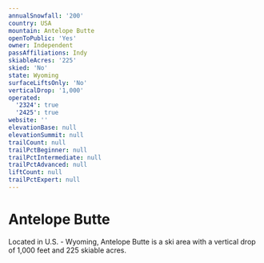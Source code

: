 ```yaml
---
annualSnowfall: '200'
country: USA
mountain: Antelope Butte
openToPublic: 'Yes'
owner: Independent
passAffiliations: Indy
skiableAcres: '225'
skied: 'No'
state: Wyoming
surfaceLiftsOnly: 'No'
verticalDrop: '1,000'
operated:
  '2324': true
  '2425': true
website: ''
elevationBase: null
elevationSummit: null
trailCount: null
trailPctBeginner: null
trailPctIntermediate: null
trailPctAdvanced: null
liftCount: null
trailPctExpert: null
---
```



# Antelope Butte

Located in U.S. - Wyoming, Antelope Butte is a ski area with a vertical drop of 1,000 feet and 225 skiable acres.
